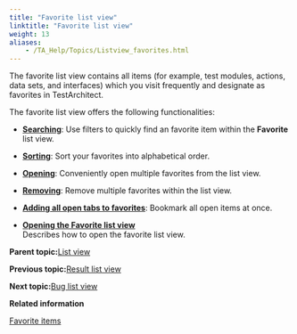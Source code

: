 ```yaml
--- 
title: "Favorite list view"
linktitle: "Favorite list view"
weight: 13
aliases: 
    - /TA_Help/Topics/Listview_favorites.html
---
```


The favorite list view contains all items \(for example, test modules, actions, data sets, and interfaces\) which you visit frequently and designate as favorites in TestArchitect.

The favorite list view offers the following functionalities:

-   [**Searching**](/TA_Help/Topics/Listview_filtering.html): Use filters to quickly find an favorite item within the **Favorite** list view.
-   [**Sorting**](/TA_Help/Topics/Listview_field_sorting.html): Sort your favorites into alphabetical order.
-   [**Opening**](/TA_Help/Topics/Favorite_items_opening.html#step_rr3_w1h_4l): Conveniently open multiple favorites from the list view.
-   [**Removing**](/TA_Help/Topics/Favorite_items_removing.html): Remove multiple favorites within the list view.
-   [**Adding all open tabs to favorites**](/TA_Help/Topics/Favorite_items_adding.html#step_mfb_gbh_4l): Bookmark all open items at once.

-   **[Opening the Favorite list view](/TA_Help/Topics/Listview_favorites_opening.html)**  
Describes how to open the favorite list view.

**Parent topic:**[List view](/TA_Help/Topics/Projects_and_tests_list_view.html)

**Previous topic:**[Result list view](/TA_Help/Topics/Listview_results.html)

**Next topic:**[Bug list view](/TA_Help/Topics/Listview_bug.html)

**Related information**  


[Favorite items](/TA_Help/Topics/Favorite_items.html)

